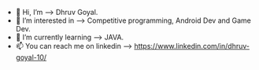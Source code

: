 - 👋 Hi, I’m --> Dhruv Goyal.
- 👀 I’m interested in --> Competitive programming, Android Dev and Game Dev.
- 🌱 I’m currently learning --> JAVA.
- 📫 You can reach me on linkedin --> https://www.linkedin.com/in/dhruv-goyal-10/

<!---
1ninja-dg/1ninja-dg is a ✨ special ✨ repository because its `README.md` (this file) appears on your GitHub profile.
You can click the Preview link to take a look at your changes.
--->

